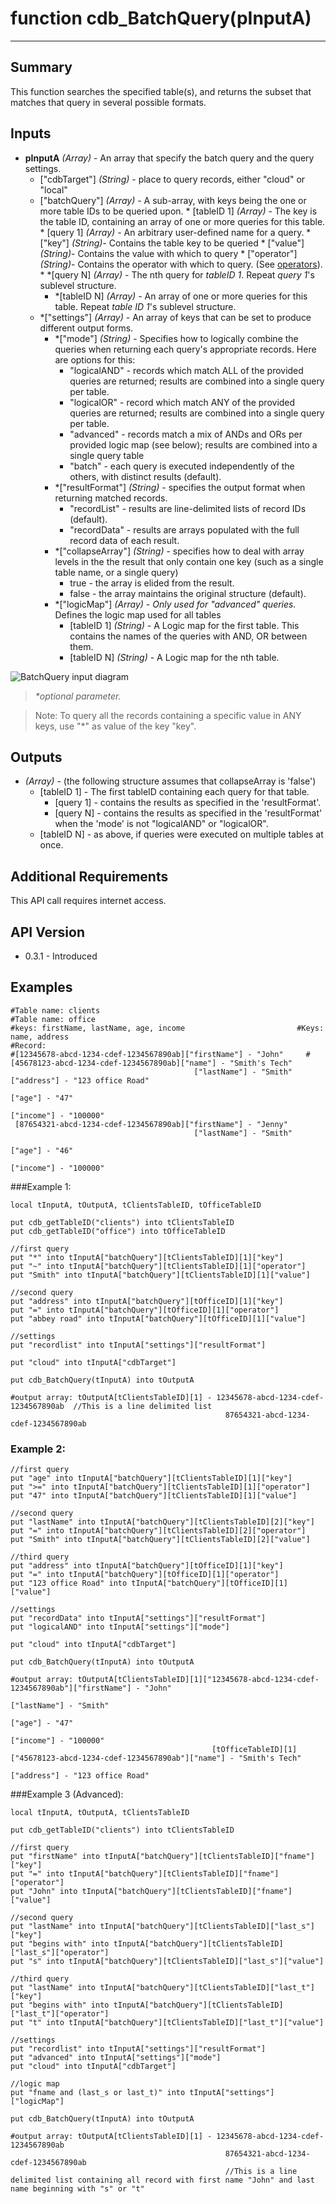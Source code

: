# function cdb_BatchQuery(pInputA)
---
## Summary
This function searches the specified table(s), and returns the subset that matches that query in several possible formats.

## Inputs
* **pInputA** *(Array)* - An array that specify the batch query and the query settings.
	* ["cdbTarget"] *(String)* - place to query records, either "cloud" or "local"
	* ["batchQuery"] *(Array)* - A sub-array, with keys being the one or more table IDs to be queried upon.
			* [tableID 1] *(Array)* - The key is the table ID, containing an array of one or more queries for this table.
				* [query 1] *(Array)* - An arbitrary user-defined name for a query. 
					* ["key"] *(String)*- Contains the table key to be queried
					* ["value"] *(String)*- Contains the value with which to query
					* ["operator"] *(String)*- Contains the operator with which to query. (See [operators](./QueryOperators.md)).
				* *[query N] *(Array)* - The nth query for *tableID 1*. Repeat *query 1*'s sublevel structure.
		* *[tableID N] *(Array)* - An array of one or more queries for this table. Repeat *table ID 1*'s sublevel structure.
	* *["settings"] *(Array)* - An array of keys that can be set to produce different output forms.
		* *["mode"] *(String)* - Specifies how to logically combine the queries when returning each query's appropriate records. Here are options for this:
			- "logicalAND" - records which match ALL of the provided queries are returned; results are combined into a single query per table.
			- "logicalOR" - record which match ANY of the provided queries are returned; results are combined into a single query per table.
			- "advanced" - records match a mix of ANDs and ORs per provided logic map (see below); results are combined into a single query table
			- "batch" - each query is executed independently of the others, with distinct results (default).
		* *["resultFormat"] *(String)* - specifies the output format when returning matched records.
			- "recordList" - results are line-delimited lists of record IDs (default).
			- "recordData" - results are arrays populated with the full record data of each result.
		* *["collapseArray"] *(String)* - specifies how to deal with array levels in the the result that only contain one key (such as a single table name, or a single query)
			- true - the array is elided from the result.
			- false - the array maintains the original structure (default).
		* *["logicMap"] *(Array)* - _Only used for "advanced" queries._ Defines the logic map used for all tables
			* [tableID 1] *(String)* - A Logic map for the first table. This contains the names of the queries with AND, OR between them.
			* [tableID N] *(String)* - A Logic map for the nth table.

![BatchQuery input diagram](images/BatchQueryInput.svg)

> _*optional parameter._

> Note: To query all the records containing a specific value in ANY keys, use "\*" as value of the key "key".

## Outputs
* *(Array)* - (the following structure assumes that collapseArray is 'false')
	* [tableID 1] - The first tableID containing each query for that table.
		* [query 1] - contains the results as specified in the 'resultFormat'.
		* [query N] - contains the results as specified in the 'resultFormat' when the 'mode' is not "logicalAND" or "logicalOR".
	* [tableID N] - as above, if queries were executed on multiple tables at once.

## Additional Requirements
This API call requires internet access.
	
## API Version
* 0.3.1 - Introduced

## Examples

```livecodeserver
#Table name: clients											   #Table name: office
#keys: firstName, lastName, age, income							#Keys: name, address
#Record: 
#[12345678-abcd-1234-cdef-1234567890ab]["firstName"] - "John"	  #[45678123-abcd-1234-cdef-1234567890ab]["name"] - "Smith's Tech"
										 ["lastName"] - "Smith"						 					 ["address"] - "123 office Road"
																			 ["age"] - "47"
																			 ["income"] - "100000"
 [87654321-abcd-1234-cdef-1234567890ab]["firstName"] - "Jenny"
										 ["lastName"] - "Smith"
																			 ["age"] - "46"
																			 ["income"] - "100000"
```
###Example 1:
```
local tInputA, tOutputA, tClientsTableID, tOfficeTableID
																			 
put cdb_getTableID("clients") into tClientsTableID                                       
put cdb_getTableID("office") into tOfficeTableID

//first query
put "*" into tInputA["batchQuery"][tClientsTableID][1]["key"]
put "~" into tInputA["batchQuery"][tClientsTableID][1]["operator"]
put "Smith" into tInputA["batchQuery"][tClientsTableID][1]["value"]

//second query
put "address" into tInputA["batchQuery"][tOfficeID][1]["key"]
put "=" into tInputA["batchQuery"][tOfficeID][1]["operator"]
put "abbey road" into tInputA["batchQuery"][tOfficeID][1]["value"]

//settings
put "recordlist" into tInputA["settings"]["resultFormat"] 

put "cloud" into tInputA["cdbTarget"]

put cdb_BatchQuery(tInputA) into tOutputA

#output array: tOutputA[tClientsTableID][1] - 12345678-abcd-1234-cdef-1234567890ab  //This is a line delimited list
												87654321-abcd-1234-cdef-1234567890ab
```
### Example 2:
```
//first query
put "age" into tInputA["batchQuery"][tClientsTableID][1]["key"]
put ">=" into tInputA["batchQuery"][tClientsTableID][1]["operator"]
put "47" into tInputA["batchQuery"][tClientsTableID][1]["value"]

//second query
put "lastName" into tInputA["batchQuery"][tClientsTableID][2]["key"]
put "=" into tInputA["batchQuery"][tClientsTableID][2]["operator"]
put "Smith" into tInputA["batchQuery"][tClientsTableID][2]["value"]

//third query
put "address" into tInputA["batchQuery"][tOfficeID][1]["key"]
put "=" into tInputA["batchQuery"][tOfficeID][1]["operator"]
put "123 office Road" into tInputA["batchQuery"][tOfficeID][1]["value"]

//settings
put "recordData" into tInputA["settings"]["resultFormat"] 
put "logicalAND" into tInputA["settings"]["mode"]

put "cloud" into tInputA["cdbTarget"]

put cdb_BatchQuery(tInputA) into tOutputA

#output array: tOutputA[tClientsTableID][1]["12345678-abcd-1234-cdef-1234567890ab"]["firstName"] - "John"	 
																						 ["lastName"] - "Smith"						 					
																																 ["age"] - "47"
																																	 ["income"] - "100000"
											 [tOfficeTableID][1]["45678123-abcd-1234-cdef-1234567890ab"]["name"] - "Smith's Tech"
																												["address"] - "123 office Road"
```
###Example 3 (Advanced):
```
local tInputA, tOutputA, tClientsTableID
																			 
put cdb_getTableID("clients") into tClientsTableID

//first query
put "firstName" into tInputA["batchQuery"][tClientsTableID]["fname"]["key"]
put "=" into tInputA["batchQuery"][tClientsTableID]["fname"]["operator"]
put "John" into tInputA["batchQuery"][tClientsTableID]["fname"]["value"]

//second query
put "lastName" into tInputA["batchQuery"][tClientsTableID]["last_s"]["key"]
put "begins with" into tInputA["batchQuery"][tClientsTableID]["last_s"]["operator"]
put "s" into tInputA["batchQuery"][tClientsTableID]["last_s"]["value"]

//third query
put "lastName" into tInputA["batchQuery"][tClientsTableID]["last_t"]["key"]
put "begins with" into tInputA["batchQuery"][tClientsTableID]["last_t"]["operator"]
put "t" into tInputA["batchQuery"][tClientsTableID]["last_t"]["value"]

//settings
put "recordlist" into tInputA["settings"]["resultFormat"] 
put "advanced" into tInputA["settings"]["mode"]
put "cloud" into tInputA["cdbTarget"]

//logic map
put "fname and (last_s or last_t)" into tInputA["settings"]["logicMap"]

put cdb_BatchQuery(tInputA) into tOutputA

#output array: tOutputA[tClientsTableID][1] - 12345678-abcd-1234-cdef-1234567890ab  
												87654321-abcd-1234-cdef-1234567890ab
												//This is a line delimited list containing all record with first name "John" and last name beginning with "s" or "t"
```
